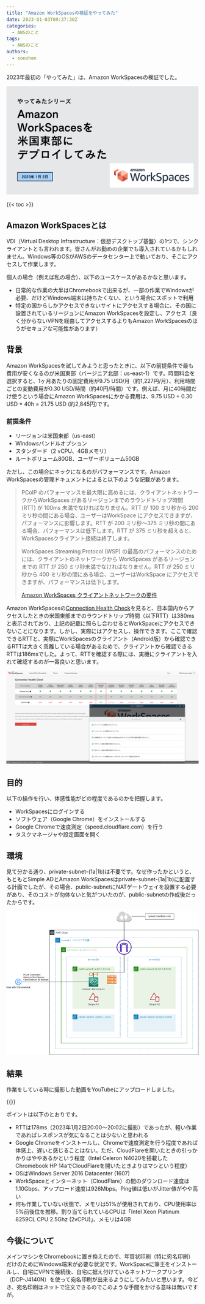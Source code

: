 ```yaml
---
title: "Amazon WorkSpacesの検証をやってみた"
date: 2023-01-03T09:37:30Z
categories:
  - AWSのこと
tags:
  - AWSのこと
authors:
  - sonohen
---
```


2023年最初の「やってみた」は、Amazon WorkSpacesの検証でした。

<!--more-->

![表紙イメージ](images/top_image.png)

{{< toc >}}

## Amazon WorkSpacesとは

VDI（Virtual Desktop Infrastructure：仮想デスクトップ基盤）の1つで、シンクライアントとも言われます。皆さんがお勤めの企業でも導入されているかもしれません。Windows等のOSがAWSのデータセンター上で動いており、そこにアクセスして作業します。

個人の場合（例えば私の場合）、以下のユースケースがあるかなと思います。

- 日常的な作業の大半はChromebookで出来るが、一部の作業でWindowsが必要、だけどWindows端末は持ちたくない、という場合にスポットで利用
- 特定の国からしかアクセスできないサイトにアクセスする場合に、その国に設置されているリージョンにAmazon WorkSpacesを設定し、アクセス（良く分からないVPNを経由してアクセスするよりもAmazon WorkSpacesのほうがセキュアな可能性があります）

## 背景

Amazon WorkSpacesを試してみようと思ったときに、以下の前提条件で最も費用が安くなるのが米国東部（バージニア北部：us-east-1）です。時間料金を選択すると、1ヶ月あたりの固定費用が9.75 USD/月（約1,227円/月）、利用時間ごとの変動費用が0.30 USD/時間（約40円/時間）です。例えば、月に40時間だけ使うという場合にAmazon WorkSpacesにかかる費用は、9.75 USD + 0.30 USD * 40h = 21.75 USD (約2,845円)です。

### 前提条件

- リージョンは米国東部（us-east）
- Windowsバンドルオプション
- スタンダード（2 vCPU、4GBメモリ）
- ルートボリューム80GB、ユーザーボリューム50GB

ただし、この場合にネックになるのがパフォーマンスです。Amazon WorkSpacesの管理ドキュメントによると以下のような記載があります。


> PCoIP のパフォーマンスを最大限に高めるには、クライアントネットワークからWorkSpaces があるリージョンまでのラウンドトリップ時間 (RTT) が 100ms 未満でなければなりません。RTT が 100 ミリ秒から 200 ミリ秒の間にある場合、ユーザーはWorkSpace にアクセスできますが、パフォーマンスに影響します。RTT が 200 ミリ秒～375 ミリ秒の間にある場合、パフォーマンスは低下します。RTT が 375 ミリ秒を超えると、WorkSpacesクライアント接続は終了します。
> 
> WorkSpaces Streaming Protocol (WSP) の最高のパフォーマンスのためには、クライアントのネットワークから WorkSpaces があるリージョンまでの RTT が 250 ミリ秒未満でなければなりません。RTT が 250 ミリ秒から 400 ミリ秒の間にある場合、ユーザーはWorkSpace にアクセスできますが、パフォーマンスは低下します。
> 
> [Amazon WorkSpaces クライアントネットワークの要件](https://docs.aws.amazon.com/ja_jp/workspaces/latest/adminguide/workspaces-network-requirements.html)

Amazon WorkSpacesの[Connection Health Check](https://clients.amazonworkspaces.com/Health.html)を見ると、日本国内からアクセスしたときの米国東部までのラウンドトリップ時間（以下RTT）は380msと表示されており、上記の記載に照らし合わせるとWorkSpaceにアクセスできないことになります。しかし、実際にはアクセスし、操作できます。ここで確認できるRTTと、実際にWorkSpacesのクライアント（Android版）から確認できるRTTは大きく乖離している場合があるためで、クライアントから確認できるRTTは186msでした。よって、RTTを確認する際には、実機にクライアントを入れて確認するのが一番良いと思います。

![Connection Health Checkの結果](images/connection_health_check.png)

## 目的

以下の操作を行い、体感性能がどの程度であるのかを把握します。

- WorkSpacesにログインする
- ソフトウェア（Google Chrome）をインストールする
- Google Chromeで速度測定（speed.cloudflare.com）を行う
- タスクマネージャや設定画面を開く

## 環境

見て分かる通り、private-subnet-(1a|1b)は不要です。なぜ作ったかというと、もともとSimple ADとAmazon WorkSpacesはprivate-subnet-(1a|1b)に配置する計画でしたが、その場合、public-subnetにNATゲートウェイを設置する必要があり、そのコストが勿体ないと気がついたのが、public-subnetの作成後だったからです。

![全体像](images/WorkSpaces_overall_design.drawio.png)

## 結果

作業をしている時に撮影した動画をYouTubeにアップロードしました。

{{<youtube Or0luY0mWCQ>}}

ポイントは以下のとおりです。
- RTTは178ms（2023年1月2日20:00〜20:02に撮影）であったが、軽い作業であればレスポンスが気になることは少ないと思われる
- Google Chromeをインストールし、Chromeで速度測定を行う程度であれば体感上、遅いと感じることはない。ただ、CloudFlareを開いたときの引っかかりはややあるかという程度（Intel Celeron N4020を搭載したChromebook HP 14aでCloudFlareを開いたときよりはマシという程度）
- OSはWindows Server 2016 Datacenter (1607)
- WorkSpaceとインターネット（CloudFlare）の間のダウンロード速度は1.10Gbps、アップロード速度は926Mbps。Ping値は低いがJitter値がやや高い
- 何も作業していない状態で、メモリは51%が使用されており、CPU使用率は5%前後位を推移。割り当てられているCPUは「Intel Xeon Platinum 8259CL CPU 2.5Ghz (2vCPU)」、メモリは4GB

## 今後について

メインマシンをChromebookに置き換えたので、年賀状印刷（特に宛名印刷）だけのためにWindows端末が必要な状況です。WorkSpaceに筆王をインストールし、自宅にVPNで接続後、自宅に据え付けているネットワークプリンタ（DCP-J4140N）を使って宛名印刷が出来るようにしてみたいと思います。今どき、宛名印刷はネットで注文できるのでこのような手間をかける意味は無いですが。
